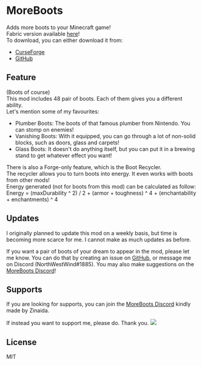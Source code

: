# MoreBoots
Adds more boots to your Minecraft game!  
Fabric version available [here](https://github.com/North-West-Wind/MoreBoots-Fabric)!  
To download, you can either download it from:
- [CurseForge](https://www.curseforge.com/minecraft/mc-mods/moreboots)
- [GitHub](https://github.com/North-West-Wind/MoreBoots/releases/latest)

## Feature
(Boots of course)  
This mod includes 48 pair of boots. Each of them gives you a different ability.  
Let's mention some of my favourites:
- Plumber Boots: The boots of that famous plumber from Nintendo. You can stomp on enemies!
- Vanishing Boots: With it equipped, you can go through a lot of non-solid blocks, such as doors, glass and carpets!
- Glass Boots: It doesn't do anything itself, but you can put it in a brewing stand to get whatever effect you want!

There is also a Forge-only feature, which is the Boot Recycler.  
The recycler allows you to turn boots into energy. It even works with boots from other mods!  
Energy generated (not for boots from this mod) can be calculated as follow:  
Energy = (maxDurability ^ 2) / 2 + (armor + toughness) ^ 4 + (enchantability + enchantments) ^ 4

## Updates
I originally planned to update this mod on a weekly basis, but time is becoming more scarce for me. I cannot make as much updates as before.

If you want a pair of boots of your dream to appear in the mod, please let me know. You can do that by creating an issue on [GitHub](https://github.com/North-West-Wind/MoreBoots), or message me on Discord (NorthWestWind#1885). You may also make suggestions on the [MoreBoots Discord](https://discord.gg/UFEMhuY9xT)!

## Supports
If you are looking for supports, you can join the [MoreBoots Discord](https://discord.gg/UFEMhuY9xT) kindly made by Zinaida.

If instead you want to support me, please do. Thank you.
[![](https://drive.google.com/uc?export=download&id=1AH5YdXRoE6G3RQKqWY03TsYMy1H_E5lU)](https://www.patreon.com/nww)

## License
MIT